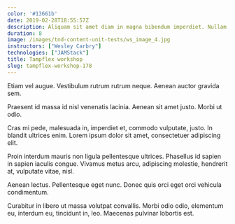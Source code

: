 ```yaml
---
color: '#13661b'
date: 2019-02-28T18:55:57Z
description: Aliquam sit amet diam in magna bibendum imperdiet. Nullam orci pede, venenatis non, sodales sed, tincidunt eu, felis.
duration: 8
image: /images/tnd-content-unit-tests/ws_image_4.jpg
instructors: ["Wesley Carbry"]
technologies: ["JAMStack"]
title: Tampflex workshop
slug: tampflex-workshop-178
---
```

Etiam vel augue. Vestibulum rutrum rutrum neque. Aenean auctor gravida sem.

Praesent id massa id nisl venenatis lacinia. Aenean sit amet justo. Morbi ut odio.

Cras mi pede, malesuada in, imperdiet et, commodo vulputate, justo. In blandit ultrices enim. Lorem ipsum dolor sit amet, consectetuer adipiscing elit.

Proin interdum mauris non ligula pellentesque ultrices. Phasellus id sapien in sapien iaculis congue. Vivamus metus arcu, adipiscing molestie, hendrerit at, vulputate vitae, nisl.

Aenean lectus. Pellentesque eget nunc. Donec quis orci eget orci vehicula condimentum.

Curabitur in libero ut massa volutpat convallis. Morbi odio odio, elementum eu, interdum eu, tincidunt in, leo. Maecenas pulvinar lobortis est.
